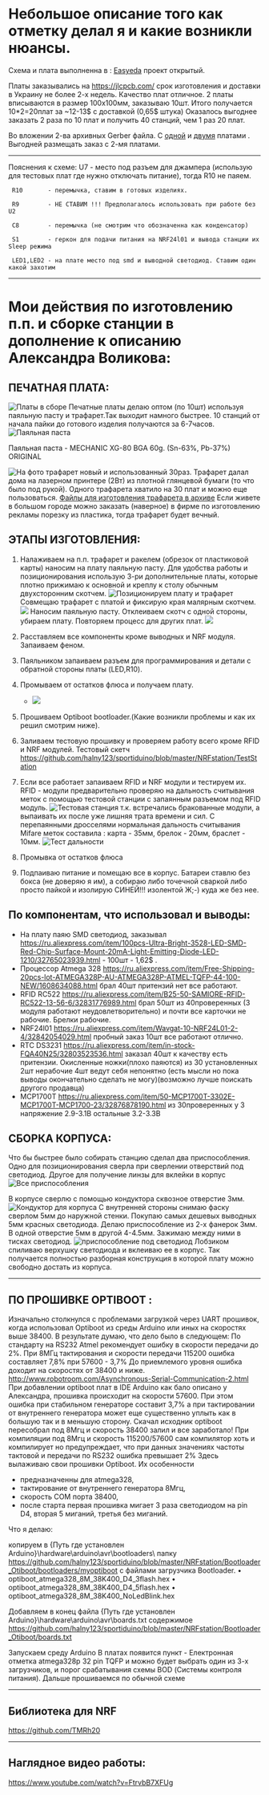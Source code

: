 Небольшое описание того как отметку делал я и какие возникли нюансы.
=============================
Схема и плата выполненна в : [Easyeda](https://easyeda.com/burenko/sportiduino-nrf24l01) проект открытый.

Платы заказывались на https://jlcpcb.com/ срок изготовления и доставки в Украину не более 2-х недель. Качество плат отличное.
2 платы вписываются в размер 100х100мм, заказываю 10шт. Итого получается 10*2=20плат за ~12-13$ с доставкой (0,65$ штука)
Оказалось выгоднее заказать 2 раза по 10 плат и получить 40 станций, чем 1 раз 20 плат.

Во вложении 2-ва архивных Gerber файла. С [одной](https://github.com/halny123/sportiduino/blob/master/NRFstation/PCB/Gerber_SportIduinoNRF_v_1.3.8_1pcs_20181008122635.zip) и [двумя](https://github.com/halny123/sportiduino/blob/master/NRFstation/PCB/Gerber_SportIduinoNRF_v_1.3.8_2pcs_20181008122601.zip) платами . 
Выгодней размещать заказ с 2-мя платами. 

------------------------------------------------
Пояснения к схеме:
     U7        - место под разъем для джампера (использую для тестовых плат где нужно отключать питание), тогда R10 не паяем. 

     R10       - перемычка, ставим в готовых изделиях.

     R9        - НЕ СТАВИМ !!! Предполагалось использовать при работе без U2

     C8        - перемычка (не смотрим что обозначенна как конденсатор) 

     S1        - геркон для подачи питания на NRF24l01 и вывода станции их Sleep режима

     LED1,LED2 - на плате место под smd и выводной светодиод. Ставим один какой захотим

------------------------------------------------

Мои действия по изготовлению п.п. и сборке станции в дополнение к описанию Александра Воликова:
================

 ПЕЧАТНАЯ ПЛАТА:
------------
![Платы в сборе](https://github.com/halny123/sportiduino/blob/master/NRFstation/Images/PCB.jpg)
Печатные платы делаю оптом (по 10шт) используя паяльную пасту и трафарет.Так выходит намного быстрее. 
10 станций от начала пайки до готового изделия получаются за 6-7часов.
![Паяльная паста](https://github.com/halny123/sportiduino/blob/master/NRFstation/Images/MECHANIC_XG-80_BGA.jpg)

Паяльная паста - MECHANIC XG-80 BGA 60g. (Sn-63%, Pb-37%) ORIGINAL

![На фото трафарет новый и использованный 30раз.](https://github.com/halny123/sportiduino/blob/master/NRFstation/Images/Trafaret.jpg)
Трафарет далал дома на лазерном принтере (2Вт) из плотной глянцевой бумаги (то что было под рукой). 
Одного трафарета хватило на 30 плат и можно еще пользоваться.
[Файлы для изготовления трафарета в архиве](https://github.com/halny123/sportiduino/blob/master/NRFstation/PCB/TrafaretPCB_1.3.8.rar)
Если живете в большом городе можно заказать (наверное) в фирме по изготовлению рекламы порезку из пластика, тогда трафарет будет вечный.

ЭТАПЫ ИЗГОТОВЛЕНИЯ:
------------
1. Налаживаем на п.п. трафарет и ракелем (обрезок от пластиковой карты) наносим на плату паяльную пасту.
     Для удобства работы и позиционирования использую 3-ри дополнительные платы, которые плотно прижимаю к основной и креплу к столу 
     обычным двухсторонним скотчем.
    ![Позиционируем плату и трафарет](https://github.com/halny123/sportiduino/blob/master/NRFstation/Images/PCB_Mont.jpg)
     Совмещаю трафарет с платой и фиксирую края малярным скотчем.   
    ![](https://github.com/halny123/sportiduino/blob/master/NRFstation/Images/PCB_Mont1.jpg)
     Наносим паяльную пасту.
     Отклеиваем скотч с одной стороны, убираем плату. Повторяем процесс для других плат.
     ![](https://github.com/halny123/sportiduino/blob/master/NRFstation/Images/PCB_Mont2.jpg)
     

2. Расставляем все компоненты кроме выводных и NRF модуля. Запаиваем феном.
3. Паяльником запаиваем разъем для программирования и детали с обратной стороны платы (LED,R10).
4. Промываем от остатков флюса и получаем плату.
   - ![](https://github.com/halny123/sportiduino/blob/master/NRFstation/Images/PCB_SportIduinoNRF_v1.3.8Top.jpg)
5. Прошиваем Optiboot bootloader.(Какие возникли проблемы и как их решил смотрим ниже).
6. Заливаем тестовую прошивку и проверяем работу всего кроме RFID и NRF модулей.
   Тестовый скетч https://github.com/halny123/sportiduino/blob/master/NRFstation/TestStation
7. Если все работает запаиваем RFID и NRF модули и тестируем их.
   RFID - модули предварительно проверяю на дальность считывания меток с помощью тестовой станции с запаянным разъемом под RFID модуль.
   ![Тестовая станция](https://github.com/halny123/sportiduino/blob/master/NRFstation/Images/Plata_testRFmodul.jpg)
   т.к. встречались бракованные модули, а выпаивать их после уже лишняя трата времени и сил.
   С перепаянными дросселями нормальная дальность считывания Mifare меток составила : карта - 35мм, брелок - 20мм, браслет - 10мм.
   ![Тест дальности](https://github.com/halny123/sportiduino/blob/master/NRFstation/Images/TestRFID_card_read.jpg)
8. Промывка от остатков флюса
9. Подпаиваю питание и помещаю все в корпус. Батареи ставлю без бокса (не доверяю я им), а собираю либо точечной сваркой либо просто пайкой
  и изолирую СИНЕЙ!!! изолентой Ж;-) куда же без нее.


 По компонентам, что использовал и выводы:
------------
- На плату паяю SMD светодиод, заказывал 
  https://ru.aliexpress.com/item/100pcs-Ultra-Bright-3528-LED-SMD-Red-Chip-Surface-Mount-20mA-Light-Emitting-Diode-LED-1210/32765023939.html - 100шт - 1,62$ .
- Процессор Atmega 328
  https://ru.aliexpress.com/item/Free-Shipping-20pcs-lot-ATMEGA328P-AU-ATMEGA328P-ATMEL-TQFP-44-100-NEW/1608634088.html брал 40шт притензий нет все работают.
- RFID RC522
  https://ru.aliexpress.com/item/B25-50-SAMIORE-RFID-RC522-13-56-6/32831776989.html брал 50шт из 40проверенных 
  (3 модуля работают неудовлетворительно) и почти все карточки не рабочие. Брелки рабочие.
- NRF24l01
  https://ru.aliexpress.com/item/Wavgat-10-NRF24L01-2-4/32842054029.html пробный заказ 10шт все работают отлично.
- RTC DS3231
  https://ru.aliexpress.com/item/in-stock-FQA40N25/32803523536.html заказал 40шт к качеству есть притензии. Окисленные ножки(плохо паяются)
  из 30 установленных 2шт нерабочие 4шт ведут себя непонятно (есть мысли но пока выводы окончательно сделать не могу)(возможно лучше поискать другого продавца)
- MCP1700T
  https://ru.aliexpress.com/item/50-MCP1700T-3302E-MCP1700T-MCP1700-23/32876878190.html из 30проверенных у 3 напряжение 2.9-3.1В остальные 3.2-3.3В

 СБОРКА КОРПУСА:
------------
Что бы быстрее было собирать станцию сделал два приспособления.
 Одно для позиционирования сверла при сверлении отверствий под светодиод.
 Другое для получение линзы для вклейки в корпус
     ![Все приспособления](https://github.com/halny123/sportiduino/blob/master/NRFstation/Images/Konduktor_All.jpg)

В корпусе сверлю с помощью кондуктора сквозное отверстие 3мм.
     ![Кондуктор для корпуса](https://github.com/halny123/sportiduino/blob/master/NRFstation/Images/Konduktor_Box.jpg)
С внутренней стороны снимаю фаску сверлом 5мм до наружной стенки.
Покупаю самых дешевых выводных 5мм красных светодиода.
Делаю приспособление из 2-х фанерок 3мм. В одной отверстие 5мм в другой 4-4.5мм. Зажимаю между ними в тисках светодиод. 
     ![приспособление под светодиод](https://github.com/halny123/sportiduino/blob/master/NRFstation/Images/Konduktor_Led.jpg)
Лобзиком спиливаю верхушку светодиода и вклеиваю ее в корпус.
Так получается полностью разборная конструкция в которой плату можно свободно достать из корпуса.

------------------------------------------------
  ПО ПРОШИВКЕ OPTIBOOT :
------------

Изначально столкнулся с проблемами загрузкой через UART прошивок, когда использовал Optiboot из среды Arduino или иных на скоростях выше 38400.
В результате думаю, что дело было в следующем:
По стандарту на RS232 Atmel рекомендует ошибку в скорости передачи до 2%.
При 8МГц тактирования и скорости передачи 115200 ошибка составляет 7,8% при 57600 - 3,7%
До приемлемого уровня ошибка доходит на скоростях от 38400 и ниже. http://www.robotroom.com/Asynchronous-Serial-Communication-2.html
При добавлении optiboot плат в IDE Arduino  как бало описано у Александра, прошивка происходит на скорости 57600. 
При этом ошибка при стабильном генераторе составит 3,7% а при тактировании от внутреннего генератора  может еще существенно уплыть как в большую так и в меньшую сторону.
Скачал исходник optiboot пересобрал под 8Мгц и скорость 38400 залил и все заработало!
При компиляции под 8Мгц и скорость 115200/57600 сам компилятор хоть и компилирует но предупреждает,
что при данных значениях частоты тактовой и передачи по RS232 ошибка превышает 2%
Здесь вылаживаю свои прошивки Optiboot.
Их особенности 
- предназначенны для atmega328, 
- тактирование от внутреннего генератора 8Мгц,
- скорость COM порта 38400, 
- после старта первая прошивка мигает 3 раза светодиодом на pin D4, вторая 5 миганий, третья без миганий.

Что я делаю:

копируем в {Путь где установлен Arduino}\hardware\arduino\avr\bootloaders\ 
папку https://github.com/halny123/sportiduino/blob/master/NRFstation/Bootloader_Otiboot/bootloaders/myoptiboot 
 с файлами загрузчика Bootloader.
    • optiboot_atmega328_8M_38K400_D4_3flash.hex
    • optiboot_atmega328_8M_38K400_D4_5flash.hex
    • optiboot_atmega328_8M_38K400_NoLedBlink.hex

Добавляем в конец файла {Путь где установлен Arduino}\hardware\arduino\avr\boards.txt 
содержимое https://github.com/halny123/sportiduino/blob/master/NRFstation/Bootloader_Otiboot/boards.txt
 
Запускаем среду Arduino
В платах появится пункт - Електронная отметка atmega328p 32 pin TQFP
и можно будет выбрать один из 3-х загрузчиков, и порог срабатывания схемы BOD (Системы контроля питания).
Дальше прошиваемся по обычной схеме

------------------------------------------------

  Библиотека для NRF
------------
https://github.com/TMRh20

------------------------------------------------
 Наглядное видео работы:
------------
https://www.youtube.com/watch?v=FtrvbB7XFUg
